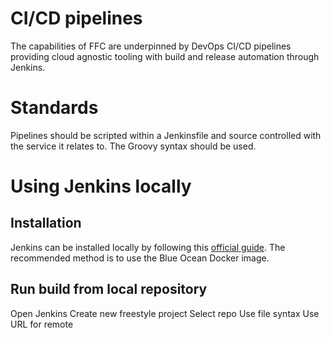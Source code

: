 # CI/CD pipelines
The capabilities of FFC are underpinned by DevOps CI/CD pipelines providing cloud agnostic tooling with build and release automation  through Jenkins.

# Standards
Pipelines should be scripted within a Jenkinsfile and source controlled with the service it relates to.  The Groovy syntax should be used.

# Using Jenkins locally
## Installation
Jenkins can be installed locally by following this [official guide](https://jenkins.io/doc/book/installing/).  The recommended method is to use the Blue Ocean Docker image.

## Run build from local repository
Open Jenkins
Create new freestyle project
Select repo
Use file syntax
Use URL for remote

